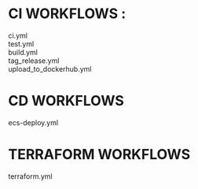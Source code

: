 # CI WORKFLOWS : 
ci.yml </br>
test.yml</br>
build.yml </br>
tag_release.yml</br>
upload_to_dockerhub.yml </br>

# CD WORKFLOWS
ecs-deploy.yml </br>


# TERRAFORM WORKFLOWS
terraform.yml
